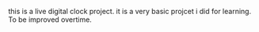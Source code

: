 this is a live  digital clock project.
it is a very  basic projcet i did for learning.
To be improved overtime.
